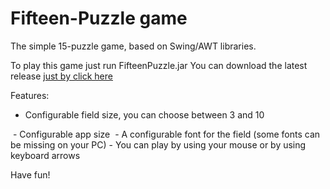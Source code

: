 # Fifteen-Puzzle game

The simple 15-puzzle game, based on Swing/AWT libraries.

To play this game just run FifteenPuzzle.jar
You can download the latest release [just by click here](https://github.com/gosvoh/SwingAWT-Lab/releases/latest)

Features:
- Configurable field size, you can choose between 3 and 10
<img src="https://i.imgur.com/9NRGj0t.png" alt="">
- Configurable app size
<img src="https://i.imgur.com/HccIGtJ.png" alt="">
- A configurable font for the field (some fonts can be missing on your PC)
<int src="https://i.imgur.com/4F5lzyi.png" alt="">
- You can play by using your mouse or by using keyboard arrows

Have fun!
